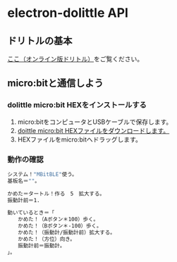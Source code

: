 # electron-dolittle API

## ドリトルの基本

[ここ（オンライン版ドリトル）](https://dolittle.eplang.jp/manualjs)をご覧ください。

## micro:bitと通信しよう

### dolittle micro:bit HEXをインストールする

1. micro:bitをコンピュータとUSBケーブルで保存します。
2. <a href=https://github.com/ootubasa/electron-dolittle/blob/master/microbit-setup/microbit-bluetooth-full.hex download="">doittle micro:bit HEXファイルをダウンロードします。</a>
3. HEXファイルをmicro:bitへドラッグします。

### 動作の確認

```sh
システム！"MBitBLE"使う。
基板名＝""。

かめた＝タートル！作る　5　拡大する。
振動計前＝1.

動いているとき＝「
　　かめた！（Aボタン＊100）歩く。
　　かめた！（Bボタン＊-100）歩く。
　　かめた！（振動計/振動計前）拡大する。
　　かめた！（方位）向き。
　　振動計前＝振動計。
」。
```